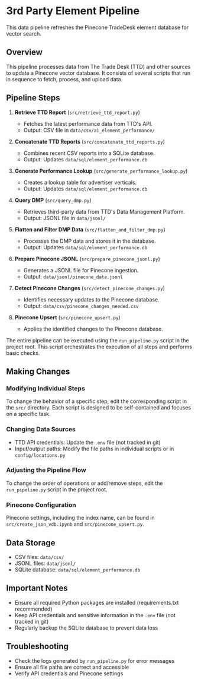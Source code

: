 # 3rd Party Element Pipeline

This data pipeline refreshes the Pinecone TradeDesk element database for vector search.

## Overview

This pipeline processes data from The Trade Desk (TTD) and other sources to update a Pinecone vector database. It consists of several scripts that run in sequence to fetch, process, and upload data.

## Pipeline Steps

1. **Retrieve TTD Report** (`src/retrieve_ttd_report.py`)
   - Fetches the latest performance data from TTD's API.
   - Output: CSV file in `data/csv/ai_element_performance/`

2. **Concatenate TTD Reports** (`src/concatenate_ttd_reports.py`)
   - Combines recent CSV reports into a SQLite database.
   - Output: Updates `data/sql/element_performance.db`

3. **Generate Performance Lookup** (`src/generate_performance_lookup.py`)
   - Creates a lookup table for advertiser verticals.
   - Output: Updates `data/sql/element_performance.db`

4. **Query DMP** (`src/query_dmp.py`)
   - Retrieves third-party data from TTD's Data Management Platform.
   - Output: JSONL file in `data/jsonl/`

5. **Flatten and Filter DMP Data** (`src/flatten_and_filter_dmp.py`)
   - Processes the DMP data and stores it in the database.
   - Output: Updates `data/sql/element_performance.db`

6. **Prepare Pinecone JSONL** (`src/prepare_pinecone_jsonl.py`)
   - Generates a JSONL file for Pinecone ingestion.
   - Output: `data/jsonl/pinecone_data.jsonl`

7. **Detect Pinecone Changes** (`src/detect_pinecone_changes.py`)
   - Identifies necessary updates to the Pinecone database.
   - Output: `data/csv/pinecone_changes_needed.csv`

8. **Pinecone Upsert** (`src/pinecone_upsert.py`)
   - Applies the identified changes to the Pinecone database.


The entire pipeline can be executed using the `run_pipeline.py` script in the project root. This script orchestrates the execution of all steps and performs basic checks.


## Making Changes

### Modifying Individual Steps

To change the behavior of a specific step, edit the corresponding script in the `src/` directory. Each script is designed to be self-contained and focuses on a specific task.

### Changing Data Sources

- TTD API credentials: Update the `.env` file (not tracked in git)
- Input/output paths: Modify the file paths in individual scripts or in `config/locations.py`

### Adjusting the Pipeline Flow

To change the order of operations or add/remove steps, edit the `run_pipeline.py` script in the project root.

### Pinecone Configuration

Pinecone settings, including the index name, can be found in `src/create_json_vdb.ipynb` and `src/pinecone_upsert.py`.

## Data Storage

- CSV files: `data/csv/`
- JSONL files: `data/jsonl/`
- SQLite database: `data/sql/element_performance.db`

## Important Notes

- Ensure all required Python packages are installed (requirements.txt recommended)
- Keep API credentials and sensitive information in the `.env` file (not tracked in git)
- Regularly backup the SQLite database to prevent data loss

## Troubleshooting

- Check the logs generated by `run_pipeline.py` for error messages
- Ensure all file paths are correct and accessible
- Verify API credentials and Pinecone settings
